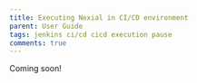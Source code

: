 ```yaml
---
title: Executing Nexial in CI/CD environment
parent: User Guide
tags: jenkins ci/cd cicd execution pause
comments: true
---
```



Coming soon!
